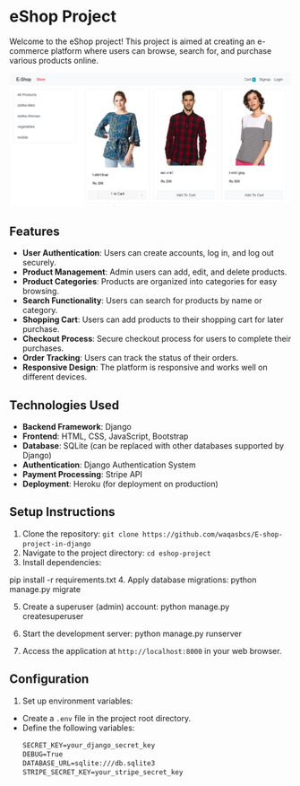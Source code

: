 # eShop Project

Welcome to the eShop project! This project is aimed at creating an e-commerce platform where users can browse, search for, and purchase various products online.

![eShop Screenshot](https://github.com/waqasbcs/E-shop-project-in-django/blob/main/screenshot/eshop.png)

## Features

- **User Authentication**: Users can create accounts, log in, and log out securely.
- **Product Management**: Admin users can add, edit, and delete products.
- **Product Categories**: Products are organized into categories for easy browsing.
- **Search Functionality**: Users can search for products by name or category.
- **Shopping Cart**: Users can add products to their shopping cart for later purchase.
- **Checkout Process**: Secure checkout process for users to complete their purchases.
- **Order Tracking**: Users can track the status of their orders.
- **Responsive Design**: The platform is responsive and works well on different devices.

## Technologies Used

- **Backend Framework**: Django
- **Frontend**: HTML, CSS, JavaScript, Bootstrap
- **Database**: SQLite (can be replaced with other databases supported by Django)
- **Authentication**: Django Authentication System
- **Payment Processing**: Stripe API
- **Deployment**: Heroku (for deployment on production)

## Setup Instructions

1. Clone the repository: `git clone https://github.com/waqasbcs/E-shop-project-in-django`
2. Navigate to the project directory: `cd eshop-project`
3. Install dependencies: 

pip install -r requirements.txt
4. Apply database migrations:
python manage.py migrate

5. Create a superuser (admin) account:
python manage.py createsuperuser

6. Start the development server:
python manage.py runserver

7. Access the application at `http://localhost:8000` in your web browser.

## Configuration

1. Set up environment variables:
- Create a `.env` file in the project root directory.
- Define the following variables:
  ```
  SECRET_KEY=your_django_secret_key
  DEBUG=True
  DATABASE_URL=sqlite:///db.sqlite3
  STRIPE_SECRET_KEY=your_stripe_secret_key








